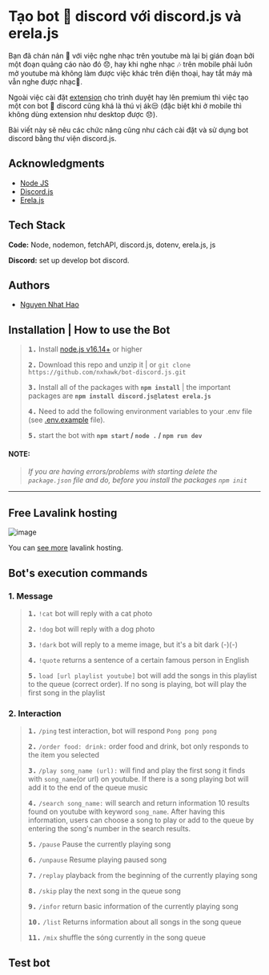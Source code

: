# Tạo bot 🤖 discord với discord.js và erela.js

Bạn đã chán nản 💢 với việc nghe nhạc trên youtube mà lại bị gián đoạn bởi một đoạn quảng cáo nào đó 😞, hay khi nghe nhạc ️🎶 trên mobile phải luôn mở youtube mà không làm được việc khác trên điện thoại, hay tắt máy mà vẫn nghe được nhạc📱.

Ngoài việc cài đặt [extension](https://chrome.google.com/webstore/detail/ublock-origin/cjpalhdlnbpafiamejdnhcphjbkeiagm) cho trình duyệt hay lên premium thì việc tạo một con bot 🤖 discord cũng khá là thú vị ák😒 (đặc biệt khi ở mobile thì không dùng extension như desktop được 😞).

Bài viết này sẽ nêu các chức năng cũng như cách cài đặt và sử dụng bot discord bằng thư viện discord.js.

## Acknowledgments

- [Node JS](https://nodejs.org/en/docs/)
- [Discord.js](https://discord.js.org/#/docs/discord.js/main/general/welcome)  
- [Erela.js](https://erelajs-docs.netlify.app/guides/introduction.html)

## Tech Stack

**Code:** Node, nodemon, fetchAPI, discord.js, dotenv, erela.js, js

**Discord:** set up develop bot discord.

## Authors

- [Nguyen Nhat Hao](https://www.github.com/nxhawk)


## Installation | How to use the Bot

> **<kbd>1.</kbd>** Install [node.js v16.14+](https://nodejs.org/en) or higher
> 
> **<kbd>2.</kbd>** Download this repo and unzip it | or `git clone https://github.com/nxhawk/bot-discord.js.git`
> 
> **<kbd>3.</kbd>** Install all of the packages with **`npm install`** | the important packages are   **`npm install discord.js@latest erela.js`**
> 
> **<kbd>4.</kbd>** Need to add the following environment variables to your .env file (see [.env.example](https://github.com/nxhawk/bot-discord.js/blob/master/.env.example) file).
> 
> **<kbd>5.</kbd>** start the bot with **`npm start` / `node .` / `npm run dev`**

#### **NOTE:**
> *If you are having errors/problems with starting delete the `package.json` file and do, before you install the packages `npm init`*

***

## Free Lavalink hosting
 
 ![image](https://user-images.githubusercontent.com/92797788/216119064-b760b017-c34a-4fb9-823f-68dde762b0be.png)

  You can [see more](https://lavalink.darrennathanael.com/SSL/lavalink-with-ssl/) lavalink hosting.
  
## Bot's execution commands

### 1. Message 

> **<kbd>1.</kbd>** `!cat` bot will reply with a cat photo 
> 
> **<kbd>2.</kbd>** `!dog` bot will reply with a dog photo
> 
> **<kbd>3.</kbd>** `!dark` bot will reply to a meme image, but it's a bit dark (-)(-) 
> 
> **<kbd>4.</kbd>** `!quote` returns a sentence of a certain famous person in English
> 
> **<kbd>5.</kbd>** `load [url playlist youtube]` bot will add the songs in this playlist to the queue (correct order). If no song is playing, bot will play the first song in the playlist      

### 2. Interaction

> 
> **<kbd>1.</kbd>** `/ping` test interaction, bot will respond `Pong pong pong`
> 
> **<kbd>2.</kbd>** `/order food: drink:` order food and drink, bot only responds to the item you selected
> 
> **<kbd>3.</kbd>** `/play song_name (url):` will find and play the first song it finds with `song_name`(or url) on youtube. If there is a song playing bot will add it to the end of the queue music   
> 
> **<kbd>4.</kbd>** `/search song_name:` will search and return information 10 results found on youtube with keyword `song_name`. After having this information, users can choose a song to play or add to the queue by entering the song's number in the search results.  
> 
> **<kbd>5.</kbd>** `/pause` Pause the currently playing song
> 
> **<kbd>6.</kbd>** `/unpause` Resume playing paused song
> 
> **<kbd>7.</kbd>** `/replay` playback from the beginning of the currently playing song
> 
> **<kbd>8.</kbd>** `/skip` play the next song in the queue song
> 
> **<kbd>9.</kbd>** `/infor` return basic information of the currently playing song
> 
> **<kbd>10.</kbd>** `/list` Returns information about all songs in the song queue
> 
> **<kbd>11.</kbd>** `/mix` shuffle the sóng currently in the song queue 
> 

## Test bot



